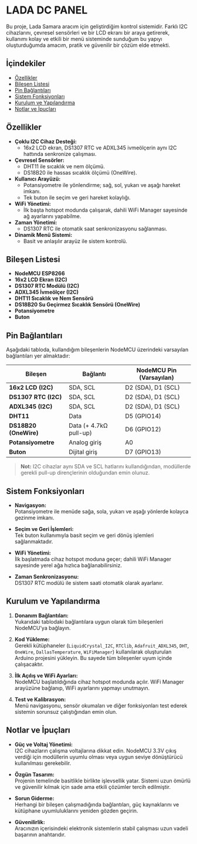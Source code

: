 # LADA DC PANEL

Bu proje, Lada Samara aracım için geliştirdiğim kontrol sistemidir. Farklı I2C cihazlarını, çevresel sensörleri ve bir LCD ekranı bir araya getirerek, kullanımı kolay ve etkili bir menü sisteminde sunduğum bu yapıyı oluşturduğumda amacım, pratik ve güvenilir bir çözüm elde etmekti.

## İçindekiler

- [Özellikler](#özellikler)
- [Bileşen Listesi](#bileşen-listesi)
- [Pin Bağlantıları](#pin-bağlantıları)
- [Sistem Fonksiyonları](#sistem-fonksiyonları)
- [Kurulum ve Yapılandırma](#kurulum-ve-yapılandırma)
- [Notlar ve İpuçları](#notlar-ve-ipuçları)

## Özellikler

- **Çoklu I2C Cihaz Desteği:**  
  - 16x2 LCD ekran, DS1307 RTC ve ADXL345 ivmeölçerin aynı I2C hattında senkronize çalışması.
- **Çevresel Sensörler:**  
  - DHT11 ile sıcaklık ve nem ölçümü.  
  - DS18B20 ile hassas sıcaklık ölçümü (OneWire).
- **Kullanıcı Arayüzü:**  
  - Potansiyometre ile yönlendirme; sağ, sol, yukarı ve aşağı hareket imkanı.  
  - Tek buton ile seçim ve geri hareket kolaylığı.
- **WiFi Yönetimi:**  
  - İlk başta hotspot modunda çalışarak, dahili WiFi Manager sayesinde ağ ayarlarını yapabilme.
- **Zaman Yönetimi:**  
  - DS1307 RTC ile otomatik saat senkronizasyonu sağlanması.
- **Dinamik Menü Sistemi:**  
  - Basit ve anlaşılır arayüz ile sistem kontrolü.

## Bileşen Listesi

- **NodeMCU ESP8266**
- **16x2 LCD Ekran (I2C)**
- **DS1307 RTC Modülü (I2C)**
- **ADXL345 İvmeölçer (I2C)**
- **DHT11 Sıcaklık ve Nem Sensörü**
- **DS18B20 Su Geçirmez Sıcaklık Sensörü (OneWire)**
- **Potansiyometre**
- **Buton**

## Pin Bağlantıları

Aşağıdaki tabloda, kullandığım bileşenlerin NodeMCU üzerindeki varsayılan bağlantıları yer almaktadır:

| **Bileşen**               | **Bağlantı**         | **NodeMCU Pin (Varsayılan)**    |
|---------------------------|----------------------|---------------------------------|
| **16x2 LCD (I2C)**        | SDA, SCL             | D2 (SDA), D1 (SCL)              |
| **DS1307 RTC (I2C)**      | SDA, SCL             | D2 (SDA), D1 (SCL)              |
| **ADXL345 (I2C)**         | SDA, SCL             | D2 (SDA), D1 (SCL)              |
| **DHT11**                 | Data                 | D5 (GPIO14)                     |
| **DS18B20 (OneWire)**     | Data (+ 4.7kΩ pull-up)| D6 (GPIO12)                   |
| **Potansiyometre**        | Analog giriş         | A0                              |
| **Buton**                 | Dijital giriş        | D7 (GPIO13)                     |

> **Not:** I2C cihazlar aynı SDA ve SCL hatlarını kullandığından, modüllerde gerekli pull-up dirençlerinin olduğundan emin olunuz.

## Sistem Fonksiyonları

- **Navigasyon:**  
  Potansiyometre ile menüde sağa, sola, yukarı ve aşağı yönlerde kolayca gezinme imkanı.
  
- **Seçim ve Geri İşlemleri:**  
  Tek buton kullanımıyla basit seçim ve geri dönüş işlemleri sağlanmaktadır.

- **WiFi Yönetimi:**  
  İlk başlatmada cihaz hotspot moduna geçer; dahili WiFi Manager sayesinde yerel ağa hızlıca bağlanabilirsiniz.

- **Zaman Senkronizasyonu:**  
  DS1307 RTC modülü ile sistem saati otomatik olarak ayarlanır.

## Kurulum ve Yapılandırma

1. **Donanım Bağlantıları:**  
   Yukarıdaki tablodaki bağlantılara uygun olarak tüm bileşenleri NodeMCU’ya bağlayın.

2. **Kod Yükleme:**  
   Gerekli kütüphaneler (`LiquidCrystal_I2C`, `RTClib`, `Adafruit_ADXL345`, `DHT`, `OneWire`, `DallasTemperature`, `WiFiManager`) kullanılarak oluşturulan Arduino projesini yükleyin. Bu sayede tüm bileşenler uyum içinde çalışacaktır.

3. **İlk Açılış ve WiFi Ayarları:**  
   NodeMCU başlatıldığında cihaz hotspot modunda açılır. WiFi Manager arayüzüne bağlanıp, WiFi ayarlarını yapmayı unutmayın.

4. **Test ve Kalibrasyon:**  
   Menü navigasyonu, sensör okumaları ve diğer fonksiyonları test ederek sistemin sorunsuz çalıştığından emin olun.

## Notlar ve İpuçları

- **Güç ve Voltaj Yönetimi:**  
  I2C cihazların çalışma voltajlarına dikkat edin. NodeMCU 3.3V çıkış verdiği için modüllerin uyumlu olması veya uygun seviye dönüştürücü kullanılması gerekebilir.

- **Özgün Tasarım:**  
  Projenin temelinde basitlikle birlikte işlevsellik yatar. Sistemi uzun ömürlü ve güvenilir kılmak için sade ama etkili çözümler tercih edilmiştir.

- **Sorun Giderme:**  
  Herhangi bir bileşen çalışmadığında bağlantıları, güç kaynaklarını ve kütüphane uyumluluklarını yeniden gözden geçirin.

- **Güvenilirlik:**  
  Aracınızın içerisindeki elektronik sistemlerin stabil çalışması uzun vadeli başarının anahtarıdır.

